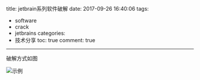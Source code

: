 title: jetbrain系列软件破解
date: 2017-09-26 16:40:06
tags:
- software
- crack
- jetbrains
categories:
- 技术分享
toc: true
comment: true
---
破解方式如图

![示例](https://github.com/aldslvda/blog-images/blob/master/idea_crack.png?raw=true)